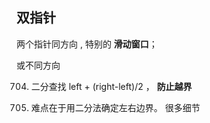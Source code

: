 ## 双指针
两个指针同方向 , 特别的 **滑动窗口**；

或不同方向


704. 二分查找   left + (right-left)/2  ， **防止越界**

34. 难点在于用二分法确定左右边界。 很多细节


